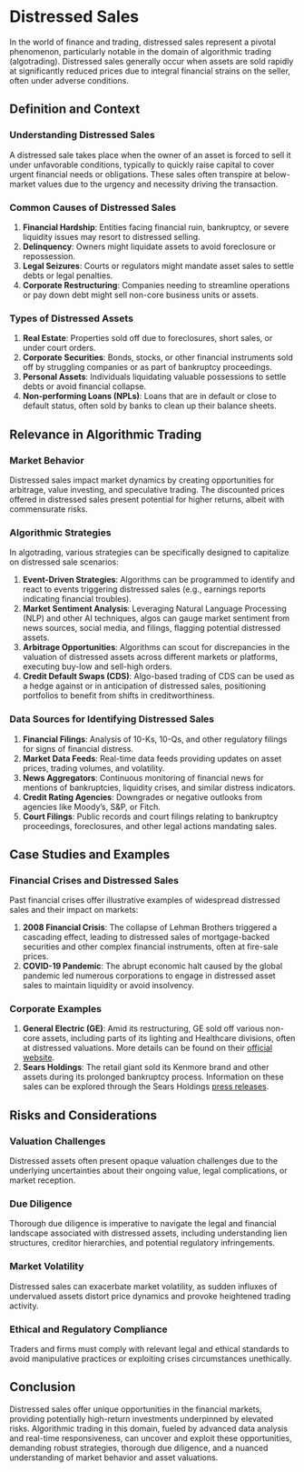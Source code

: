 # Distressed Sales

In the world of finance and trading, distressed sales represent a pivotal phenomenon, particularly notable in the domain of algorithmic trading (algotrading). Distressed sales generally occur when assets are sold rapidly at significantly reduced prices due to integral financial strains on the seller, often under adverse conditions.

## Definition and Context

### Understanding Distressed Sales
A distressed sale takes place when the owner of an asset is forced to sell it under unfavorable conditions, typically to quickly raise capital to cover urgent financial needs or obligations. These sales often transpire at below-market values due to the urgency and necessity driving the transaction.

### Common Causes of Distressed Sales
1. **Financial Hardship**: Entities facing financial ruin, bankruptcy, or severe liquidity issues may resort to distressed selling.
2. **Delinquency**: Owners might liquidate assets to avoid foreclosure or repossession.
3. **Legal Seizures**: Courts or regulators might mandate asset sales to settle debts or legal penalties.
4. **Corporate Restructuring**: Companies needing to streamline operations or pay down debt might sell non-core business units or assets.

### Types of Distressed Assets
1. **Real Estate**: Properties sold off due to foreclosures, short sales, or under court orders.
2. **Corporate Securities**: Bonds, stocks, or other financial instruments sold off by struggling companies or as part of bankruptcy proceedings.
3. **Personal Assets**: Individuals liquidating valuable possessions to settle debts or avoid financial collapse.
4. **Non-performing Loans (NPLs)**: Loans that are in default or close to default status, often sold by banks to clean up their balance sheets.

## Relevance in Algorithmic Trading

### Market Behavior
Distressed sales impact market dynamics by creating opportunities for arbitrage, value investing, and speculative trading. The discounted prices offered in distressed sales present potential for higher returns, albeit with commensurate risks.

### Algorithmic Strategies
In algotrading, various strategies can be specifically designed to capitalize on distressed sale scenarios:

1. **Event-Driven Strategies**: Algorithms can be programmed to identify and react to events triggering distressed sales (e.g., earnings reports indicating financial troubles).
2. **Market Sentiment Analysis**: Leveraging Natural Language Processing (NLP) and other AI techniques, algos can gauge market sentiment from news sources, social media, and filings, flagging potential distressed assets.
3. **Arbitrage Opportunities**: Algorithms can scout for discrepancies in the valuation of distressed assets across different markets or platforms, executing buy-low and sell-high orders.
4. **Credit Default Swaps (CDS)**: Algo-based trading of CDS can be used as a hedge against or in anticipation of distressed sales, positioning portfolios to benefit from shifts in creditworthiness.

### Data Sources for Identifying Distressed Sales
1. **Financial Filings**: Analysis of 10-Ks, 10-Qs, and other regulatory filings for signs of financial distress.
2. **Market Data Feeds**: Real-time data feeds providing updates on asset prices, trading volumes, and volatility.
3. **News Aggregators**: Continuous monitoring of financial news for mentions of bankruptcies, liquidity crises, and similar distress indicators.
4. **Credit Rating Agencies**: Downgrades or negative outlooks from agencies like Moody’s, S&P, or Fitch.
5. **Court Filings**: Public records and court filings relating to bankruptcy proceedings, foreclosures, and other legal actions mandating sales.

## Case Studies and Examples

### Financial Crises and Distressed Sales
Past financial crises offer illustrative examples of widespread distressed sales and their impact on markets:

1. **2008 Financial Crisis**: The collapse of Lehman Brothers triggered a cascading effect, leading to distressed sales of mortgage-backed securities and other complex financial instruments, often at fire-sale prices.
2. **COVID-19 Pandemic**: The abrupt economic halt caused by the global pandemic led numerous corporations to engage in distressed asset sales to maintain liquidity or avoid insolvency.

### Corporate Examples
1. **General Electric (GE)**: Amid its restructuring, GE sold off various non-core assets, including parts of its lighting and Healthcare divisions, often at distressed valuations. More details can be found on their [official website](https://www.ge.com).
2. **Sears Holdings**: The retail giant sold its Kenmore brand and other assets during its prolonged bankruptcy process. Information on these sales can be explored through the Sears Holdings [press releases](https://searsholdings.com).

## Risks and Considerations

### Valuation Challenges
Distressed assets often present opaque valuation challenges due to the underlying uncertainties about their ongoing value, legal complications, or market reception. 

### Due Diligence
Thorough due diligence is imperative to navigate the legal and financial landscape associated with distressed assets, including understanding lien structures, creditor hierarchies, and potential regulatory infringements.

### Market Volatility
Distressed sales can exacerbate market volatility, as sudden influxes of undervalued assets distort price dynamics and provoke heightened trading activity.

### Ethical and Regulatory Compliance
Traders and firms must comply with relevant legal and ethical standards to avoid manipulative practices or exploiting crises circumstances unethically.

## Conclusion

Distressed sales offer unique opportunities in the financial markets, providing potentially high-return investments underpinned by elevated risks. Algorithmic trading in this domain, fueled by advanced data analysis and real-time responsiveness, can uncover and exploit these opportunities, demanding robust strategies, thorough due diligence, and a nuanced understanding of market behavior and asset valuations.
